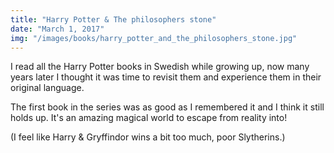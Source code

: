 ```yaml
---
title: "Harry Potter & The philosophers stone"
date: "March 1, 2017"
img: "/images/books/harry_potter_and_the_philosophers_stone.jpg"
---
```


I read all the Harry Potter books in Swedish while growing up, now many years later I thought it was time to revisit them and experience them in their original language.

The first book in the series was as good as I remembered it and I think it still holds up. It's an amazing magical world to escape from reality into!

(I feel like Harry & Gryffindor wins a bit too much, poor Slytherins.)